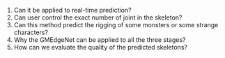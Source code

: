 



1. Can it be applied to real-time prediction?
2. Can user control the exact number of joint in the skeleton?
3. Can this method predict the rigging of some monsters or some strange characters?
4. Why the GMEdgeNet can be applied to all the three stages?
5. How can we evaluate the quality of the predicted skeletons?